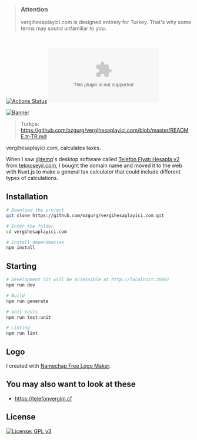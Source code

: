 
> ### Attention
> vergihesaplayici.com is designed entirely for Turkey. That's why some terms may sound unfamiliar to you.

&nbsp;

[![Actions Status](https://github.com/ozgurg/vergihesaplayici.com/workflows/vergihesaplayici.com/badge.svg)](https://github.com/ozgurg/vergihesaplayici.com/actions)
![Version](https://img.shields.io/github/package-json/v/ozgurg/vergihesaplayici.com)

[![Banner](https://raw.githubusercontent.com/ozgurg/vergihesaplayici.com/master/.assets/banner.jpg)](https://vergihesaplayici.com)

> Türkçe: https://github.com/ozgurg/vergihesaplayici.com/blob/master/README.tr-TR.md

vergihesaplayici.com, calculates taxes.

When I saw [@temp](https://teknoseyir.com/u/temp)'s desktop software called [Telefon Fiyatı Hesapla v2](https://teknoseyir.com/blog/telefon-fiyati-hesapla-v2) from [teknoseyir.com](https://teknoseyir.com), I bought the domain name and moved it to the web with Nuxt.js to make a general tax calculator that could include different types of calculations.

## Installation
``` sh
# Download the project
git clone https://github.com/ozgurg/vergihesaplayici.com.git

# Enter the folder
cd vergihesaplayici.com

# Install dependencies
npm install
```

## Starting

``` sh
# Development (It will be accessible at http://localhost:3000)
npm run dev

# Build
npm run generate

# Unit tests
npm run test:unit

# Linting
npm run lint
```

## Logo
I created with [Namechap Free Logo Maker](https://www.namecheap.com/logo-maker).

## You may also want to look at these
- https://telefonvergim.cf

## License
[![License: GPL v3](https://img.shields.io/badge/License-GPLv3-%2388DF95.svg)](https://github.com/ozgurg/vergihesaplayici.com/blob/master/LICENSE)
